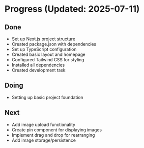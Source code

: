 # Progress (Updated: 2025-07-11)

## Done

- Set up Next.js project structure
- Created package.json with dependencies
- Set up TypeScript configuration
- Created basic layout and homepage
- Configured Tailwind CSS for styling
- Installed all dependencies
- Created development task

## Doing

- Setting up basic project foundation

## Next

- Add image upload functionality
- Create pin component for displaying images
- Implement drag and drop for rearranging
- Add image storage/persistence
